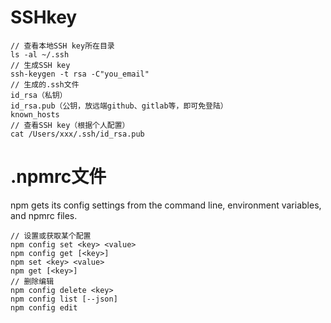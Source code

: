 #   SSHkey
```
// 查看本地SSH key所在目录
ls -al ~/.ssh
// 生成SSH key
ssh-keygen -t rsa -C"you_email"
// 生成的.ssh文件
id_rsa（私钥）
id_rsa.pub（公钥，放远端github、gitlab等，即可免登陆）	
known_hosts
// 查看SSH key（根据个人配置）
cat /Users/xxx/.ssh/id_rsa.pub
```
#   .npmrc文件
npm gets its config settings from the command line, environment variables, and npmrc files.
```
// 设置或获取某个配置
npm config set <key> <value>
npm config get [<key>]
npm set <key> <value>
npm get [<key>]
// 删除编辑
npm config delete <key>
npm config list [--json]
npm config edit
```
